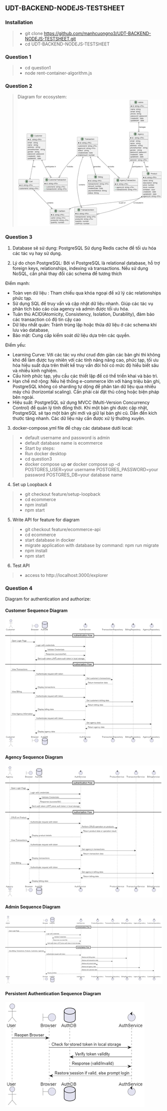 ## UDT-BACKEND-NODEJS-TESTSHEET
### Installation
> - git clone https://github.com/manhcuongno3/UDT-BACKEND-NODEJS-TESTSHEET.git
> - cd UDT-BACKEND-NODEJS-TESTSHEET

### Question 1
> - cd question1
> - node rent-container-algorithm.js

### Question 2
> Diagram for ecosystem:
> ![Ecommerce Diagram](question2/ecommerce.diagram.png)

### Question 3

1. Database sẽ sử dụng: PostgreSQL
Sử dụng Redis cache để tối ưu hóa các tác vụ hay sử dụng.

2. Lý do chọn PostgreSQL: 
Bởi vì PostgreSQL là relational database, hỗ trợ foreign keys, relationships, indexing và transactions. Nếu sử dụng NoSQL, 
cần phải thay đổi các schema để tương thích

Điểm mạnh:
 - Toàn vẹn dữ liệu : Tham chiếu qua khóa ngoại để xử lý các relationships phức tạp.
 - Sử dụng SQL để truy vấn và cập nhật dữ liệu nhanh. Giúp các tác vụ phân tích báo cáo của agency và admin được tối ưu hóa.
 - Tuân thủ ACID(Atomicity, Consistency, Isolation, Durability), đảm bảo các transaction có độ tin cậy cao
 - Dữ liệu nhất quán: Tránh trùng lặp hoặc thừa dữ liệu ở các schema khi lưu vào database.
 - Bảo mật: Cung cấp kiểm soát dữ liệu dựa trên các quyền.

Điểm yếu: 
 - Learning Curve: Với các tác vụ như crud đơn giản các bản ghi thì không khó để làm được tuy nhiên với các tính năng nâng cao, phức tạp, tối ưu hóa 
 hiệu suất dựa trên thiết kế truy vấn đòi hỏi có mức độ hiểu biết sâu và nhiều kinh nghiệm.
 - Cấu hình phức tạp, yêu cầu các thiết lập để có thể triển khai và bảo trì.
 - Hạn chế mở rộng: Nếu hệ thống e-commerce lớn với hàng triệu bản ghi, PostgreSQL không có sharding tự dộng để phân tán dữ liệu qua nhiều máy 
 chủ (horizontal scaling). Cần phải cài đặt thủ công hoặc biện pháp bên ngoài.
 - Hiệu suất: PostgreSQL sử dụng MVCC (Multi-Version Concurrency Control) để quản lý tính đồng thời. Khi một bản ghi được cập nhật, PostgreSQL sẽ tạo
 một bản ghi mới và giữ lại bản ghi cũ. Dẫn đến kích thước tăng nhanh. Các dữ liệu này cần được xử lý thường xuyên.

3. docker-compose.yml file để chạy các database dưới local:
> - default username and password is admin
> - default database name is ecommerce
> - Start by steps:
> - Run docker desktop
> - cd question3
> - docker compose up __or__ docker compose up -d POSTGRES_USER=your username POSTGRES_PASSWORD=your password POSTGRES_DB=your database name

4. Set up Loopback 4
> - git checkout feature/setup-loopback
> - cd ecommerce
> - npm install
> - npm start

5. Write API for feature for diagram
> - git checkout feature/ecommerce-api
> - cd ecommerce
> - start database in docker
> - migrate application with database by command: npm run migrate
> - npm install
> - npm start 

6. Test API
> - access to http://localhost:3000/explorer

### Question 4
Diagram for authentication and authorize:
#### Customer Sequence Diagram
![Customer Sequence Diagram](question4/part1/customer.sequence.diagram.png)

#### Agency Sequence Diagram
  ![Agency Sequence Diagram](question4/part1/agency.sequence.diagram.png)

#### Admin Sequence Diagram
![Admin Sequence Diagram](question4/part1/admin.sequence.diagram.png)

#### Persistent Authentication Sequence Diagram
![Persistent Authentication Sequence Diagram](question4/part1/persistent-authentication.sequence.diagram.png)
